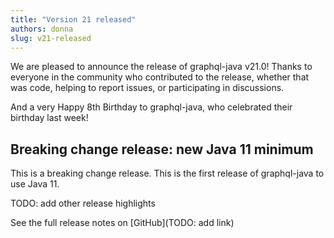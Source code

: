 ```yaml
---
title: "Version 21 released"
authors: donna
slug: v21-released
---
```


We are pleased to announce the release of graphql-java v21.0! Thanks to everyone in the community who contributed to the release, whether that was code, helping to report issues, or participating in discussions.

And a very Happy 8th Birthday to graphql-java, who celebrated their birthday last week!

## Breaking change release: new Java 11 minimum
This is a breaking change release. This is the first release of graphql-java to use Java 11.

TODO: add other release highlights

See the full release notes on [GitHub](TODO: add link)
